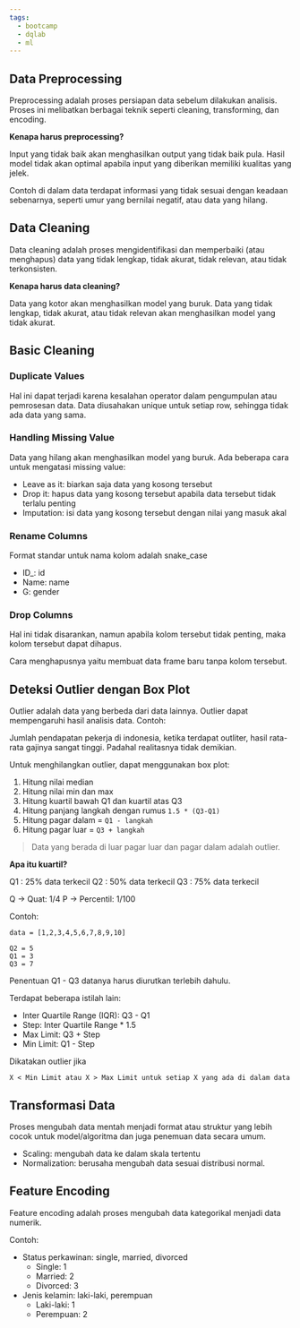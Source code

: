 ```yaml
---
tags:
  - bootcamp
  - dqlab
  - ml
---
```

## Data Preprocessing

Preprocessing adalah proses persiapan data sebelum dilakukan analisis. Proses ini melibatkan berbagai teknik seperti cleaning, transforming, dan encoding.

**Kenapa harus preprocessing?**

Input yang tidak baik akan menghasilkan output yang tidak baik pula. Hasil model tidak akan optimal apabila input yang diberikan memiliki kualitas yang jelek.

Contoh di dalam data terdapat informasi yang tidak sesuai dengan keadaan sebenarnya, seperti umur yang bernilai negatif, atau data yang hilang.

## Data Cleaning

Data cleaning adalah proses mengidentifikasi dan memperbaiki (atau menghapus) data yang tidak lengkap, tidak akurat, tidak relevan, atau tidak terkonsisten.

**Kenapa harus data cleaning?**

Data yang kotor akan menghasilkan model yang buruk. Data yang tidak lengkap, tidak akurat, atau tidak relevan akan menghasilkan model yang tidak akurat.

## Basic Cleaning

### Duplicate Values

Hal ini dapat terjadi karena kesalahan operator dalam pengumpulan atau pemrosesan data. Data diusahakan unique untuk setiap row, sehingga tidak ada data yang sama.

### Handling Missing Value

Data yang hilang akan menghasilkan model yang buruk. Ada beberapa cara untuk mengatasi missing value:
- Leave as it: biarkan saja data yang kosong tersebut
- Drop it: hapus data yang kosong tersebut apabila data tersebut tidak terlalu penting
- Imputation: isi data yang kosong tersebut dengan nilai yang masuk akal

### Rename Columns

Format standar untuk nama kolom adalah snake_case
- ID_: id
- Name: name
- G: gender

### Drop Columns

Hal ini tidak disarankan, namun apabila kolom tersebut tidak penting, maka kolom tersebut dapat dihapus.

Cara menghapusnya yaitu membuat data frame baru tanpa kolom tersebut.

## Deteksi Outlier dengan Box Plot

Outlier adalah data yang berbeda dari data lainnya. Outlier dapat mempengaruhi hasil analisis data. Contoh:

Jumlah pendapatan pekerja di indonesia, ketika terdapat outliter, hasil rata-rata gajinya sangat tinggi. Padahal realitasnya tidak demikian.

Untuk menghilangkan outlier, dapat menggunakan box plot:
1. Hitung nilai median
2. Hitung nilai min dan max
3. Hitung kuartil bawah Q1 dan kuartil atas Q3
4. Hitung panjang langkah dengan rumus `1.5 * (Q3-Q1)`
5. Hitung pagar dalam = `Q1 - langkah`
6. Hitung pagar luar = `Q3 + langkah`

> Data yang berada di luar pagar luar dan pagar dalam adalah outlier.

**Apa itu kuartil?**

Q1 : 25% data terkecil
Q2 : 50% data terkecil
Q3 : 75% data terkecil

Q -> Quat: 1/4
P -> Percentil: 1/100

Contoh:
```
data = [1,2,3,4,5,6,7,8,9,10]

Q2 = 5
Q1 = 3
Q3 = 7
```

Penentuan Q1 - Q3 datanya harus diurutkan terlebih dahulu.

Terdapat beberapa istilah lain:
- Inter Quartile Range (IQR): Q3 - Q1
- Step: Inter Quartile Range * 1.5
- Max Limit: Q3 + Step
- Min Limit: Q1 - Step

Dikatakan outlier jika

```
X < Min Limit atau X > Max Limit untuk setiap X yang ada di dalam data
```

## Transformasi Data

Proses mengubah data mentah menjadi format atau struktur yang lebih cocok untuk model/algoritma dan juga penemuan data secara umum.

- Scaling: mengubah data ke dalam skala tertentu
- Normalization: berusaha mengubah data sesuai distribusi normal.

## Feature Encoding

Feature encoding adalah proses mengubah data kategorikal menjadi data numerik.

Contoh:
- Status perkawinan: single, married, divorced
	- Single: 1
	- Married: 2
	- Divorced: 3
- Jenis kelamin: laki-laki, perempuan
	- Laki-laki: 1
	- Perempuan: 2

